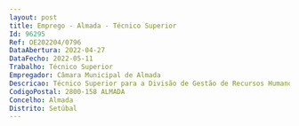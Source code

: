 ```yaml
--- 
layout: post
title: Emprego - Almada - Técnico Superior
Id: 96295
Ref: OE202204/0796
DataAbertura: 2022-04-27
DataFecho: 2022-05-11
Trabalho: Técnico Superior
Empregador: Câmara Municipal de Almada
Descricao: Técnico Superior para a Divisão de Gestão de Recursos Humanos, do Departamento de Recursos Humanos, da Secretaria Geral.Habilitações Literárias  Licenciatura em Gestão, Administração Pública.Caracterização do posto de trabalho  Atividades no âmbito das competências da DGRH constantes do art.º 17.º do ANEXO C  Estrutura Orgânica Flexível dos Serviços Municipais de Almada do ROSMA, Diário da República, 2.ª série, N.º 6, de 11 de janeiro de 2021, Edital n.º 53 2021.Competências Profissionais   Planeamento e conferência do processamento de remunerações e outros abonos variáveis    Verificação dos pressupostos exigidos para o processamento de remunerações relacionados, nomeadamente, com a assiduidade, proteção social, abonos, encargos e descontos    Criação de Procedimentos de Controlo Interno (processamento de remunerações, trabalho suplementar, reposições, outros abonos e suplementos remuneratórios, entre outros)   Elaboração de relatórios e indicadores de RH.Competências Pessoais   Domínio de excel avançado, preferencialmente com experiência com aaplicação de gestão de pessoal MEDIDATA.  Gosto pelo trabalho de equipa.
CodigoPostal: 2800-158 ALMADA
Concelho: Almada
Distrito: Setúbal
--- 
```

